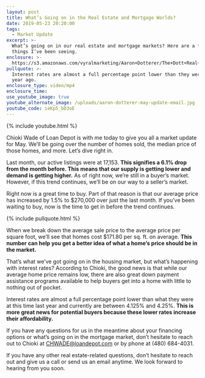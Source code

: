 ```yaml
---
layout: post
title: What’s Going on in the Real Estate and Mortgage Worlds?
date: 2019-05-23 20:20:00
tags:
  - Market Update
excerpt: >-
  What’s going on in our real estate and mortgage markets? Here are a few of the
  things I’ve been seeing.
enclosure: >-
  https://s3.amazonaws.com/vyralmarketing/Aaron+Dotterer/The+Dott+Real+Estate+Group-+Whats+Going+on+in+the+Real+Estate+and+Mortgage+Worlds_.mp4
pullquote: >-
  Interest rates are almost a full percentage point lower than they were one
  year ago.
enclosure_type: video/mp4
enclosure_time:
use_youtube_image: true
youtube_alternate_image: /uploads/aaron-dotterer-may-update-email.jpg
youtube_code: ieKp5_bD3oE
---
```


{% include youtube.html %}

Chioki Wade of Loan Depot is with me today to give you all a market update for May. We’ll be going over the number of homes sold, the median price of those homes, and more. Let’s dive right in.

Last month, our active listings were at 17,153. **This signifies a 6.1% drop from the month before. This means that our supply is getting lower and demand is getting higher.** As of right now, we’re still in a buyer’s market. However, if this trend continues, we’ll be on our way to a seller’s market.&nbsp;

Right now is a great time to buy. Part of that reason is that our average price has increased by 1.5% to $270,000 over just the last month. If you’ve been waiting to buy, now is the time to get in before the trend continues.

{% include pullquote.html %}

When we break down the average sale price to the average price per square foot, we’ll see that homes cost $171.80 per sq. ft. on average. **This number can help you get a better idea of what a home’s price should be in the market.**

That’s what we’ve got going on in the housing market, but what’s happening with interest rates? According to Chioki, the good news is that while our average home price remains low, there are also great down payment assistance programs available to help buyers get into a home with little to nothing out of pocket.&nbsp;

Interest rates are almost a full percentage point lower than what they were at this time last year and currently are between 4.125% and 4.25%. **This is more great news for potential buyers because these lower rates increase their affordability.**

If you have any questions for us in the meantime about your financing options or what’s going on in the mortgage market, don’t hesitate to reach out to Chioki at [CHWADE@loandepot.com](mailto:CHWADE@loandepot.com) or by phone at (480) 684-4031.

If you have any other real estate-related questions, don’t hesitate to reach out and give us a call or send us an email anytime. We look forward to hearing from you soon.